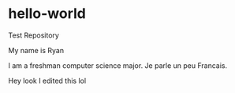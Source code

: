 # hello-world
Test Repository

My name is Ryan

I am a freshman computer science major. Je parle un peu Francais.

Hey look I edited this lol